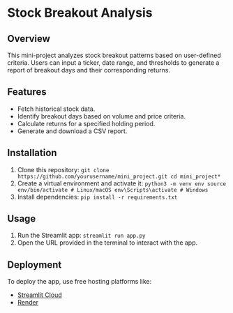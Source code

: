 # Stock Breakout Analysis

## Overview
This mini-project analyzes stock breakout patterns based on user-defined criteria. Users can input a ticker, date range, and thresholds to generate a report of breakout days and their corresponding returns.

## Features
- Fetch historical stock data.
- Identify breakout days based on volume and price criteria.
- Calculate returns for a specified holding period.
- Generate and download a CSV report.

## Installation
1. Clone this repository:
    ```git clone https://github.com/yourusername/mini_project.git cd mini_project*```
2. Create a virtual environment and activate it:
    ```python3 -m venv env source env/bin/activate # Linux/macOS env\Scripts\activate # Windows```
3. Install dependencies:
    ```pip install -r requirements.txt```

## Usage
1. Run the Streamlit app:
    ```streamlit run app.py```
2. Open the URL provided in the terminal to interact with the app.

## Deployment
To deploy the app, use free hosting platforms like:
- [Streamlit Cloud](https://streamlit.io/cloud)
- [Render](https://render.com)

